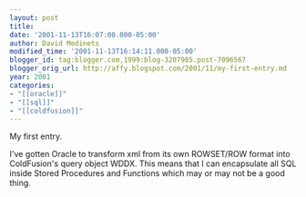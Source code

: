 ```yaml
---
layout: post
title:
date: '2001-11-13T16:07:00.000-05:00'
author: David Medinets
modified_time: '2001-11-13T16:14:11.000-05:00'
blogger_id: tag:blogger.com,1999:blog-3207985.post-7096567
blogger_orig_url: http://affy.blogspot.com/2001/11/my-first-entry.md
year: 2001
categories:
- "[[oracle]]"
- "[[sql]]"
- "[[coldfusion]]"
---
```


My first entry.


I've gotten Oracle to transform xml from its own ROWSET/ROW format into ColdFusion's
query object WDDX. This means that I can encapsulate all SQL inside Stored Procedures
and Functions which may or may not be a good thing.